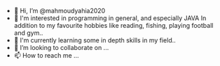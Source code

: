 - 👋 Hi, I’m @mahmoudyahia2020
- 👀 I'm interested in programming in general, and especially JAVA In addition to my favourite hobbies like reading, fishing, playing football and gym..
- 🌱 I'm currently learning some in depth skills in my field..
- 💞️ I’m looking to collaborate on ...
- 📫 How to reach me ...

<!---
mahmoudyahia2020/mahmoudyahia2020 is a ✨ special ✨ repository because its `README.md` (this file) appears on your GitHub profile.
You can click the Preview link to take a look at your changes.
--->
